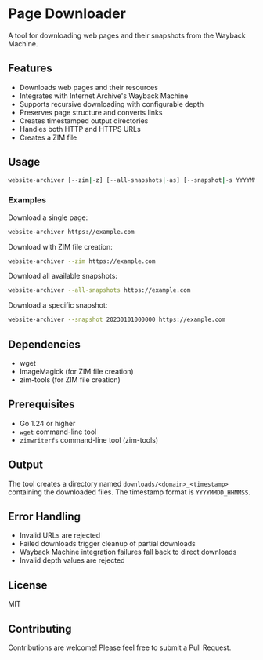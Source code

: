 # Page Downloader

A tool for downloading web pages and their snapshots from the Wayback Machine.

## Features

- Downloads web pages and their resources
- Integrates with Internet Archive's Wayback Machine
- Supports recursive downloading with configurable depth
- Preserves page structure and converts links
- Creates timestamped output directories
- Handles both HTTP and HTTPS URLs
- Creates a ZIM file

## Usage

```bash
website-archiver [--zim|-z] [--all-snapshots|-as] [--snapshot|-s YYYYMMDDHHMMSS] <url1> [url2] [url3] ... [depth]
```

### Examples

Download a single page:
```bash
website-archiver https://example.com
```

Download with ZIM file creation:
```bash
website-archiver --zim https://example.com
```

Download all available snapshots:
```bash
website-archiver --all-snapshots https://example.com
```

Download a specific snapshot:
```bash
website-archiver --snapshot 20230101000000 https://example.com
```

## Dependencies

- wget
- ImageMagick (for ZIM file creation)
- zim-tools (for ZIM file creation)

## Prerequisites

- Go 1.24 or higher
- `wget` command-line tool
- `zimwriterfs` command-line tool (zim-tools)

## Output

The tool creates a directory named `downloads/<domain>_<timestamp>` containing the downloaded files. The timestamp format is `YYYYMMDD_HHMMSS`.

## Error Handling

- Invalid URLs are rejected
- Failed downloads trigger cleanup of partial downloads
- Wayback Machine integration failures fall back to direct downloads
- Invalid depth values are rejected

## License

MIT

## Contributing

Contributions are welcome! Please feel free to submit a Pull Request. 